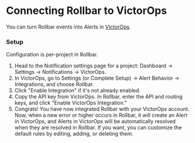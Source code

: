 # Connecting Rollbar to VictorOps

You can turn Rollbar events into Alerts in [VictorOps](https://victorops.com/).

### Setup

Configuration is per-project in Rollbar.

1.  Head to the Notification settings page for a project: Dashboard -> Settings -> Notifications -> VictorOps.
2. 	In VictorOps, go to Settings (or Complete Setup) -> Alert Behavior -> Integrations, and choose Rollbar.
3.	Click "Enable Integration" if it's not already enabled.
4.  Copy the API key from VictorOps. In Rollbar, enter the API and routing keys, and click "Enable VictorOps Integration."
5.  Congrats! You have now integrated Rollbar with your VictorOps
    account. Now, when a new error or higher occurs in Rollbar, it will create an Alert in VictorOps, and
    Alerts in VictorOps will be automatically resolved when they are resolved in Rollbar. If you want, you can customize the default
    rules by editing, adding, or deleting them.
